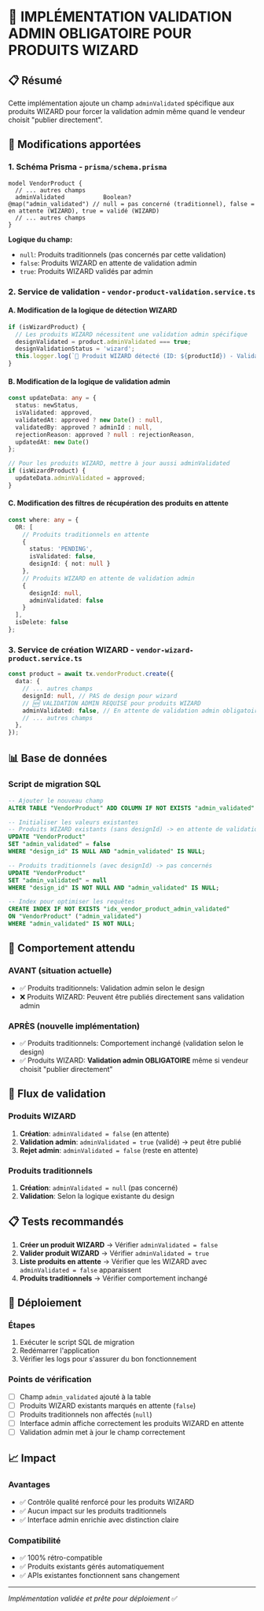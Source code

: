 # 🎯 IMPLÉMENTATION VALIDATION ADMIN OBLIGATOIRE POUR PRODUITS WIZARD

## 📋 Résumé

Cette implémentation ajoute un champ `adminValidated` spécifique aux produits WIZARD pour forcer la validation admin même quand le vendeur choisit "publier directement".

## 🔧 Modifications apportées

### 1. **Schéma Prisma** - `prisma/schema.prisma`

```prisma
model VendorProduct {
  // ... autres champs
  adminValidated           Boolean?                @map("admin_validated") // null = pas concerné (traditionnel), false = en attente (WIZARD), true = validé (WIZARD)
  // ... autres champs
}
```

**Logique du champ:**
- `null`: Produits traditionnels (pas concernés par cette validation)
- `false`: Produits WIZARD en attente de validation admin
- `true`: Produits WIZARD validés par admin

### 2. **Service de validation** - `vendor-product-validation.service.ts`

#### A. Modification de la logique de détection WIZARD

```typescript
if (isWizardProduct) {
  // Les produits WIZARD nécessitent une validation admin spécifique
  designValidated = product.adminValidated === true;
  designValidationStatus = 'wizard';
  this.logger.log(`🎨 Produit WIZARD détecté (ID: ${productId}) - Validation admin: ${product.adminValidated === true ? 'validée' : 'requise'}`);
}
```

#### B. Modification de la logique de validation admin

```typescript
const updateData: any = {
  status: newStatus,
  isValidated: approved,
  validatedAt: approved ? new Date() : null,
  validatedBy: approved ? adminId : null,
  rejectionReason: approved ? null : rejectionReason,
  updatedAt: new Date()
};

// Pour les produits WIZARD, mettre à jour aussi adminValidated
if (isWizardProduct) {
  updateData.adminValidated = approved;
}
```

#### C. Modification des filtres de récupération des produits en attente

```typescript
const where: any = {
  OR: [
    // Produits traditionnels en attente
    {
      status: 'PENDING',
      isValidated: false,
      designId: { not: null }
    },
    // Produits WIZARD en attente de validation admin
    {
      designId: null,
      adminValidated: false
    }
  ],
  isDelete: false
};
```

### 3. **Service de création WIZARD** - `vendor-wizard-product.service.ts`

```typescript
const product = await tx.vendorProduct.create({
  data: {
    // ... autres champs
    designId: null, // PAS de design pour wizard
    // 🆕 VALIDATION ADMIN REQUISE pour produits WIZARD
    adminValidated: false, // En attente de validation admin obligatoire
    // ... autres champs
  },
});
```

## 📊 Base de données

### Script de migration SQL

```sql
-- Ajouter le nouveau champ
ALTER TABLE "VendorProduct" ADD COLUMN IF NOT EXISTS "admin_validated" BOOLEAN;

-- Initialiser les valeurs existantes
-- Produits WIZARD existants (sans designId) -> en attente de validation
UPDATE "VendorProduct"
SET "admin_validated" = false
WHERE "design_id" IS NULL AND "admin_validated" IS NULL;

-- Produits traditionnels (avec designId) -> pas concernés
UPDATE "VendorProduct"
SET "admin_validated" = null
WHERE "design_id" IS NOT NULL AND "admin_validated" IS NULL;

-- Index pour optimiser les requêtes
CREATE INDEX IF NOT EXISTS "idx_vendor_product_admin_validated"
ON "VendorProduct" ("admin_validated")
WHERE "admin_validated" IS NOT NULL;
```

## 🎯 Comportement attendu

### AVANT (situation actuelle)
- ✅ Produits traditionnels: Validation admin selon le design
- ❌ Produits WIZARD: Peuvent être publiés directement sans validation admin

### APRÈS (nouvelle implémentation)
- ✅ Produits traditionnels: Comportement inchangé (validation selon le design)
- ✅ Produits WIZARD: **Validation admin OBLIGATOIRE** même si vendeur choisit "publier directement"

## 🔄 Flux de validation

### Produits WIZARD
1. **Création**: `adminValidated = false` (en attente)
2. **Validation admin**: `adminValidated = true` (validé) → peut être publié
3. **Rejet admin**: `adminValidated = false` (reste en attente)

### Produits traditionnels
1. **Création**: `adminValidated = null` (pas concerné)
2. **Validation**: Selon la logique existante du design

## 📋 Tests recommandés

1. **Créer un produit WIZARD** → Vérifier `adminValidated = false`
2. **Valider produit WIZARD** → Vérifier `adminValidated = true`
3. **Liste produits en attente** → Vérifier que les WIZARD avec `adminValidated = false` apparaissent
4. **Produits traditionnels** → Vérifier comportement inchangé

## 🚀 Déploiement

### Étapes
1. Exécuter le script SQL de migration
2. Redémarrer l'application
3. Vérifier les logs pour s'assurer du bon fonctionnement

### Points de vérification
- [ ] Champ `admin_validated` ajouté à la table
- [ ] Produits WIZARD existants marqués en attente (`false`)
- [ ] Produits traditionnels non affectés (`null`)
- [ ] Interface admin affiche correctement les produits WIZARD en attente
- [ ] Validation admin met à jour le champ correctement

## 📈 Impact

### Avantages
- ✅ Contrôle qualité renforcé pour les produits WIZARD
- ✅ Aucun impact sur les produits traditionnels
- ✅ Interface admin enrichie avec distinction claire

### Compatibilité
- ✅ 100% rétro-compatible
- ✅ Produits existants gérés automatiquement
- ✅ APIs existantes fonctionnent sans changement

---

*Implémentation validée et prête pour déploiement* ✅